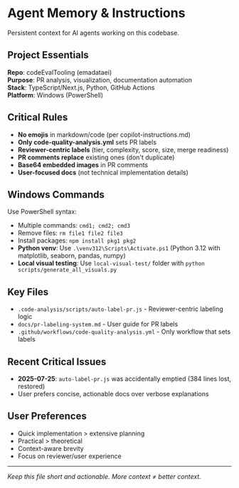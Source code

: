 # Agent Memory & Instructions

Persistent context for AI agents working on this codebase.

## Project Essentials

**Repo**: codeEvalTooling (emadataei)  
**Purpose**: PR analysis, visualization, documentation automation  
**Stack**: TypeScript/Next.js, Python, GitHub Actions  
**Platform**: Windows (PowerShell)

## Critical Rules

- **No emojis** in markdown/code (per copilot-instructions.md)
- **Only code-quality-analysis.yml** sets PR labels
- **Reviewer-centric labels** (tier, complexity, score, size, merge readiness)
- **PR comments replace** existing ones (don't duplicate)
- **Base64 embedded images** in PR comments
- **User-focused docs** (not technical implementation details)

## Windows Commands

Use PowerShell syntax:
- Multiple commands: `cmd1; cmd2; cmd3`
- Remove files: `rm file1 file2 file3`
- Install packages: `npm install pkg1 pkg2`
- **Python venv**: Use `.\venv312\Scripts\Activate.ps1` (Python 3.12 with matplotlib, seaborn, pandas, numpy)
- **Local visual testing**: Use `local-visual-test/` folder with `python scripts/generate_all_visuals.py`

## Key Files

- `.code-analysis/scripts/auto-label-pr.js` - Reviewer-centric labeling logic
- `docs/pr-labeling-system.md` - User guide for PR labels
- `.github/workflows/code-quality-analysis.yml` - Only workflow that sets labels

## Recent Critical Issues

- **2025-07-25**: `auto-label-pr.js` was accidentally emptied (384 lines lost, restored)
- User prefers concise, actionable docs over verbose explanations

## User Preferences

- Quick implementation > extensive planning
- Practical > theoretical
- Context-aware brevity
- Focus on reviewer/user experience

---

*Keep this file short and actionable. More context ≠ better context.*
